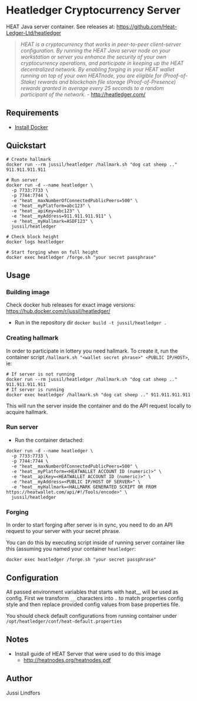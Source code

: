 # Heatledger Cryptocurrency Server

HEAT Java server container. See releases at: https://github.com/Heat-Ledger-Ltd/heatledger

> *HEAT is a cryptocurrency that works in peer-to-peer client-server configuration. By running the HEAT Java server node on your workstation or server you enhance the security of your own cryptocurrency operations, and participate in keeping up the HEAT decentralized network. By enabling forging in your HEAT wallet running on top of your own HEATnode, you are eligible for (Proof-of-Stake) rewards and blockchain file storage (Proof-of-Presence) rewards granted in average every 25 seconds to a random participant of the network.* - http://heatledger.com/

## Requirements

  - [Install Docker](https://docs.docker.com/engine/installation/)

## Quickstart

```
# Create hallmark
docker run --rm jussil/heatledger /hallmark.sh "dog cat sheep .." 911.911.911.911

# Run server
docker run -d --name heatledger \
  -p 7733:7733 \
  -p 7744:7744 \
  -e "heat__maxNumberOfConnectedPublicPeers=500" \
  -e "heat__myPlatform=abc123" \
  -e "heat__apiKey=abc123" \
  -e "heat__myAddress=911.911.911.911" \
  -e "heat__myHallmark=ASDF123" \
  jussil/heatledger

# Check block height
docker logs heatledger

# Start forging when on full height
docker exec heatledger /forge.sh "your secret passphrase"
```

## Usage

### Building image

Check docker hub releases for exact image versions: https://hub.docker.com/r/jussil/heatledger/

  - Run in the repository dir `docker build -t jussil/heatledger .`

### Creating hallmark

In order to participate in lottery you need hallmark. To create it, run the container script `/hallmark.sh "<wallet secret phrase>" <PUBLIC IP/HOST>`, ie:
```
# If server is not running
docker run --rm jussil/heatledger /hallmark.sh "dog cat sheep .." 911.911.911.911
# If server is running
docker exec heatledger /hallmark.sh "dog cat sheep .." 911.911.911.911
```

This will run the server inside the container and do the API request locally to acquire hallmark.

### Run server
  - Run the container detached:
```
docker run -d --name heatledger \
  -p 7733:7733 \
  -p 7744:7744 \
  -e "heat__maxNumberOfConnectedPublicPeers=500" \
  -e "heat__myPlatform=<HEATWALLET ACCOUNT ID (numeric)>" \
  -e "heat__apiKey=<HEATWALLET ACCOUNT ID (numeric)>" \
  -e "heat__myAddress=<PUBLIC IP/HOST OF SERVER>" \
  -e "heat__myHallmark=<HALLMARK GENERATED SCRIPT OR FROM https://heatwallet.com/api/#!/Tools/encode>" \
  jussil/heatledger
```

### Forging

In order to start forging after server is in sync, you need to do an API request to your server with your secret phrase.

You can do this by executing script inside of running server container like this (assuming you named your container `heatledger`:
```
docker exec heatledger /forge.sh "your secret passphrase"
```

## Configuration

All passed environment variables that starts with heat__ will be used as config. First we transform `__` characters into `.` to match properties config style and then replace provided config values from base properties file.

You should check default configurations from running container under `/opt/heatledger/conf/heat-default.properties`

## Notes

- Install guide of HEAT Server that were used to do this image
  - http://heatnodes.org/heatnodes.pdf

## Author
Jussi Lindfors